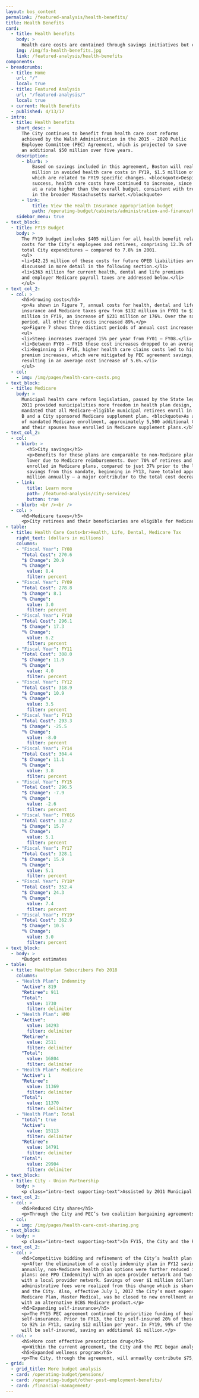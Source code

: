 ```yaml
---
layout: bos_content
permalink: /featured-analysis/health-benefits/
title: Health Benefits
card:
  - title: Health benefits
    body: >
      Health care costs are contained through savings initiatives but continue to grow. Learn more.
    img: /img/fa-health-benefits.jpg
    link: /featured-analysis/health-benefits
components:
- breadcrumbs:
  - title: Home
    url: "/"
    local: true
  - title: Featured Analysis
    url: "/featured-analysis/"
    local: true
  - current: Health Benefits
  - published: 4/13/17
- intro:
  - title: Health benefits
    short_desc: >
      The City continues to benefit from health care cost reforms 
      achieved by the Walsh Administration in the 2015 - 2020 Public 
      Employee Committee (PEC) Agreement, which is projected to save 
      an additional $50 million over five years. 
    description:
      - blurb: > 
          Based on savings included in this agreement, Boston will realize $11.6 
          million in avoided health care costs in FY19, $1.5 million of 
          which are related to FY19 specific changes. <blockquote>Despite this 
          success, health care costs have continued to increase, since FY16, 
          at a rate higher than the overall budget, consistent with trends 
          in the broader Massachusetts market.</blockquote>
      - link:
          title: View the Health Insurance appropriation budget
          path: /operating-budget/cabinets/administration-and-finance/health-insurance/
    sidebar_menu: true
- text_block:
  - title: FY19 Budget
    body: >
      The FY19 budget includes $405 million for all health benefit related 
      costs for the City’s employees and retirees, comprising 12.3% of 
      total City expenditures – compared to 7.8% in 2001.
      <ul>
      <li>$42.25 million of these costs for future OPEB liabilities are 
      discussed in more detail in the following section.</li>
      <li>$363 million for current health, dental and life premiums 
      and employer Medicare payroll taxes are addressed below.</li>
      </ul>
- text_col_2:
  - col: >
      <h5>Growing costs</h5>
      <p>As shown in Figure 7, annual costs for health, dental and life 
      insurance and Medicare taxes grew from $132 million in FY01 to $363 
      million in FY19, an increase of $231 million or 176%. Over the same 
      period, all other City costs increased 89%.</p>
      <p>Figure 7 shows three distinct periods of annual cost increases.</p>
      <ul>
      <li>Steep increases averaged 15% per year from FY01 – FY08.</li>
      <li>Between FY09 – FY15 these cost increases dropped to an average increase of 1% per year due to multiple factors. These factors include: state health reform legislation; cooperative efforts by the City and its unions to reduce both the City’s share of costs and total costs; and lower nationwide health care cost trends.</li>
      <li>Beginning in FY16, higher health care claims costs led to higher 
      premium increases, which were mitigated by PEC agreement savings, 
      resulting in an average cost increase of 5.6%.</li>
      </ul>
  - col:
    - img: /img/pages/health-care-costs.png
- text_block:
  - title: Medicare
    body: >
      Municipal health care reform legislation, passed by the State legislature in 
      2011 provided municipalities more freedom in health plan design, and also 
      mandated that all Medicare-eligible municipal retirees enroll in Medicare Part 
      B and a City sponsored Medicare supplement plan. <blockquote>As a direct result 
      of mandated Medicare enrollment, approximately 5,500 additional City retirees 
      and their spouses have enrolled in Medicare supplement plans.</blockquote>
- text_col_2:
  - col:
    - blurb: >
        <h5>City savings</h5>
        <p>Benefits for these plans are comparable to non-Medicare plans but costs are 
        lower due to Medicare reimbursements. Over 70% of retirees and spouses are now 
        enrolled in Medicare plans, compared to just 37% prior to the legislation. City 
        savings from this mandate, beginning in FY13, have totaled approximately $20 
        million annually – a major contributor to the total cost decrease in FY13.</p>
    - link:
        title: Learn more
        path: /featured-analysis/city-services/
        button: true
    - blurb: <br /><br />
  - col: >
      <h5>Medicare taxes</h5>
      <p>City retirees and their beneficiaries are eligible for Medicare through payment of Medicare payroll taxes during their working career.Medicare taxes are paid for all City employees who were hired after March 1986. City Medicare taxes, totaling $19.3 million in the FY18 budget, have increased an average 12.2% annually since FY01. This growth is due to increases in total payroll and also the increasing percentage of total employees who were hired after March 1986 and are impacted by the tax.  Also, more Medicare eligible employees are now beginning to retire, which will continue to increase the percentage of all retirees who will be enrolling into Medicare plans.</p>
- table:
  - title: Health Care Costs<br>Health, Life, Dental, Medicare Tax
    right_text: (dollars in millions)
    columns:
    - "Fiscal Year": FY08
      "Total Cost": 270.6
      "$ Change": 20.9
      "% Change":
        value: 8.4
        filter: percent
    - "Fiscal Year": FY09
      "Total Cost": 278.8
      "$ Change": 8.1
      "% Change":
        value: 3.0
        filter: percent
    - "Fiscal Year": FY10
      "Total Cost": 296.1
      "$ Change": 17.3
      "% Change":
        value: 6.2
        filter: percent
    - "Fiscal Year": FY11
      "Total Cost": 308.0
      "$ Change": 11.9
      "% Change":
        value: 4.0
        filter: percent
    - "Fiscal Year": FY12
      "Total Cost": 318.9
      "$ Change": 10.9
      "% Change":
        value: 3.5
        filter: percent
    - "Fiscal Year": FY13
      "Total Cost": 293.3
      "$ Change": -25.5
      "% Change":
        value: -8.0
        filter: percent
    - "Fiscal Year": FY14
      "Total Cost": 304.4
      "$ Change": 11.1
      "% Change":
        value: 3.8
        filter: percent
    - "Fiscal Year": FY15
      "Total Cost": 296.5
      "$ Change": -7.9
      "% Change":
        value: -2.6
        filter: percent
    - "Fiscal Year": FY016
      "Total Cost": 312.2
      "$ Change": 15.7
      "% Change":
        value: 5.1
        filter: percent
    - "Fiscal Year": FY17
      "Total Cost": 328.1
      "$ Change": 15.9
      "% Change":
        value: 5.1
        filter: percent
    - "Fiscal Year": FY18*
      "Total Cost": 352.4
      "$ Change": 24.3
      "% Change":
        value: 7.4
        filter: percent
    - "Fiscal Year": FY19*
      "Total Cost": 362.9
      "$ Change": 10.5
      "% Change":
        value: 3.0
        filter: percent
- text_block: 
  - body: >
      *Budget estimates
- table:
  - title: Healthplan Subscribers Feb 2018
    columns:
    - "Health Plan": Indemnity
      "Active": 819
      "Retiree": 911
      "Total": 
        value: 1730
        filter: delimiter
    - "Health Plan": HMO
      "Active": 
        value: 14293
        filter: delimiter
      "Retiree": 
        value: 2511
        filter: delimiter
      "Total": 
        value: 16804
        filter: delimiter
    - "Health Plan": Medicare
      "Active": 1
      "Retiree": 
        value: 11369
        filter: delimiter
      "Total": 
        value: 11370
        filter: delimiter
    - "Health Plan": Total
      "total": true
      "Active": 
        value: 15113
        filter: delimiter
      "Retiree": 
        value: 14791
        filter: delimiter
      "Total": 
        value: 29904
        filter: delimiter
- text_block:
  - title: City - Union Partnership
    body: >
      <p class="intro-text supporting-text">Assisted by 2011 Municipal Health Care Reform, the City adopted MGL Chapter 32B S.19 and began working closely with its thirty six unions, as represented through the Public Employee Committee (PEC), in making health care changes.</p>
- text_col_2:
  - col: >
      <h5>Reduced City share</h5>
      <p>Through the City and PEC’s two coalition bargaining agreements signed in 2011 and 2015, City employees and retirees are now paying a higher share of total health care costs through increased premium share and higher co-pays for office visits and pharmaceutical costs. The City’s share of total costs for its most popular non-Medicare health plan reduced from approximately 82% in FY11 to 77% in FY19. This is still higher than the estimated 68% employer share for a state employee enrolled in the Group Insurance Commission (GIC). <blockquote>Today, the City’s total annual health care costs are estimated to be over $27 million lower than they would have been if not for these changes.</blockquote></p>
  - col: 
    - img: /img/pages/health-care-cost-sharing.png
- text_block:
  - body: >
      <p class="intro-text supporting-text">In FY15, the City and the PEC entered into their second agreement, which is projected to reduce projected costs by approximately $50 million over five years. This most recent agreement is unique because it includes not only a continued increase in member cost share, but also multiple other approaches to containing total costs for both the City and members, including:</p>
- text_col_2:
  - col: >
      <h5>Competitive bidding and refinement of the City’s health plan options</h5>
      <p>After the elimination of a costly indemnity plan in FY12 saving several million dollars 
      annually, non-Medicare health plan options were further reduced in FY16 to three 
      plans: one PPO (Indemnity) with an open provider network and two HMO managed plans 
      with a local provider network. Savings of over $1 million dollars per year in 
      administrative fees were realized from this change which is shared by both employees 
      and the City. Also, effective July 1, 2017 the City’s most expensive 
      Medicare Plan, Master Medical, was be closed to new enrollment and will be replaced 
      with an alternative BCBS Medicare product.</p>
      <h5>Expanding self-insurance</h5>
      <p>The FY15 PEC agreement continued to prioritize funding of health care costs through 
      self-insurance. Prior to FY13, the City self-insured 20% of these costs, which increased 
      to 92% in FY13, saving $12 million per year. In FY19, 99% of the City’s health care costs 
      will be self-insured, saving an additional $1 million.</p>
  - col: >
      <h5>More cost effective prescription drug</h5>
      <p>Within the current agreement, the City and the PEC began analyzing options for more cost effective management of the City’s prescription benefits, which now total roughly $100 million per year for all plans. A lower cost Medicare prescription drug product will be included in the replacement plan for BCBS Master Medical, which is projected to save the City $1.4 million per year. The City and PEC will also continue to analyze options for carving out prescription drug management through a separate contract, as well as rebidding of the City’s six Medicare plans.</p>
      <h5>Expanded wellness program</h5>
      <p>The City, through the agreement, will annually contribute $75,000 toward wellness programs, managed through a sub-committee of the PEC. In 2018, a citywide digital platform was established through which city employees and family members can access information about fitness and nutrition programs, and participate in wellness challenges.</p>
- grid: 
  - grid_title: More budget analysis
  - card: /operating-budget/pensions/
  - card: /operating-budget/other-post-employment-benefits/
  - card: /financial-management/
---
```

